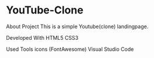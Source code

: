 # YouTube-Clone
About Project
This is a simple Youtube(clone) landingpage. 


Developed With
 HTML5
 CSS3

Used Tools
icons (FontAwesome)
Visual Studio Code
